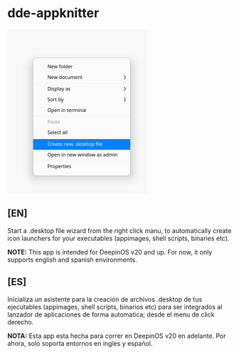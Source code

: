 # dde-appknitter

![immg.png](img.png)

## [EN]

Start a .desktop file wizard from the right click manu, to automatically create icon launchers for your executables (appimages, shell scripts, binaries etc).

**NOTE:** This app is intended for DeepinOS v20 and up. For now, it only supports english and spanish environments.

## [ES]

Inicializa un asistente para la creación de archivos .desktop de tus ejecutables (appimages, shell scripts, binarios etc) para ser    integrados al lanzador de aplicaciones de forma automatica; desde el menu de click derecho.

**NOTA:**  Esta app esta hecha para correr en DeepinOS v20 en adelante. Por ahora, solo soporta entornos en ingles y español.
